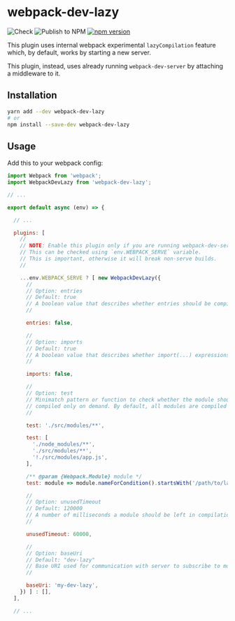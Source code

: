 # webpack-dev-lazy

![Check](https://github.com/Tarik02/webpack-dev-lazy/actions/workflows/check.yml/badge.svg)
![Publish to NPM](https://github.com/Tarik02/webpack-dev-lazy/actions/workflows/publish-to-npm.yml/badge.svg)
[![npm version](https://badge.fury.io/js/webpack-dev-lazy.svg)](https://badge.fury.io/js/webpack-dev-lazy)

This plugin uses internal webpack experimental `lazyCompilation` feature which, by default, works by starting a new server.

This plugin, instead, uses already running `webpack-dev-server` by attaching a middleware to it.

## Installation

```bash
yarn add --dev webpack-dev-lazy
# or
npm install --save-dev webpack-dev-lazy
```

## Usage

Add this to your webpack config:
```js
import Webpack from 'webpack';
import WebpackDevLazy from 'webpack-dev-lazy';

// ...

export default async (env) => {

  // ...

  plugins: [
    //
    // NOTE: Enable this plugin only if you are running webpack-dev-server.
    // This can be checked using `env.WEBPACK_SERVE` variable.
    // This is important, otherwise it will break non-serve builds.
    //

    ...env.WEBPACK_SERVE ? [ new WebpackDevLazy({
      //
      // Option: entries
      // Default: true
      // A boolean value that describes whether entries should be compiled only on demand.
      //

      entries: false,

      //
      // Option: imports
      // Default: true
      // A boolean value that describes whether import(...) expressions should be compiled only on demand.
      //

      imports: false,

      //
      // Option: test
      // Minimatch pattern or function to check whether the module should by
      // compiled only on demand. By default, all modules are compiled on demand.
      //

      test: './src/modules/**',

      test: [
        './node_modules/**',
        './src/modules/**',
        '!./src/modules/app.js',
      ],

      /** @param {Webpack.Module} module */
      test: module => module.nameForCondition().startsWith('/path/to/lazy/compiled/modules'),

      //
      // Option: unusedTimeout
      // Default: 120000
      // A number of milliseconds a module should be left in compilation after last module user has disconnected.
      //

      unusedTimeout: 60000,

      //
      // Option: baseUri
      // Default: "dev-lazy"
      // Base URI used for communication with server to subscribe to modules.
      //

      baseUri: 'my-dev-lazy',
    }) ] : [],
  ],

  // ...
```
